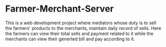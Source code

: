 # Farmer-Merchant-Server
This is a web development project where mediators whose duty is to sell the farmers' products to the merchants, 
maintain daily record of sells. Here the farmers can view their total sells and payment related to it 
while the merchants can view their generted bill and pay according to it.
